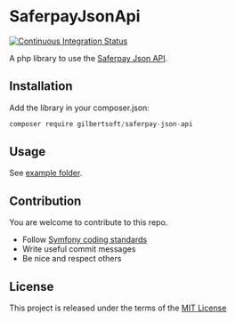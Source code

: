 # SaferpayJsonApi

[![Continuous Integration Status](https://github.com/gilbertsoft/php-saferpay/workflows/CI/badge.svg)](https://github.com/gilbertsoft/php-saferpay/actions?query=workflow%3ACI)

A php library to use the [Saferpay Json API](http://saferpay.github.io/jsonapi/).

## Installation

Add the library in your composer.json:

```js
composer require gilbertsoft/saferpay-json-api
```

## Usage

See [example folder](/example).

## Contribution

You are welcome to contribute to this repo.

* Follow [Symfony coding standards](http://symfony.com/doc/current/contributing/code/standards.html)
* Write useful commit messages
* Be nice and respect others

## License

This project is released under the terms of the [MIT License](LICENSE)
